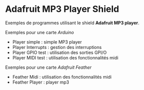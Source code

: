 # Adafruit MP3 Player Shield

Exemples de programmes utilisant le shield **Adafruit MP3 player**.

Exemples pour une carte *Arduino*

* Player simple : simple MP3 player
* Player Interrupts : gestion des interruptions
* Player GPIO test : utilisation des sorties GPI/O
* Player MIDI test : utilisation des fonctionnalités midi 

Exemples pour une carte *Adafruit Feather*

* Feather Midi : utilisation des fonctionnalités midi 
* Feather Player : player mp3 

